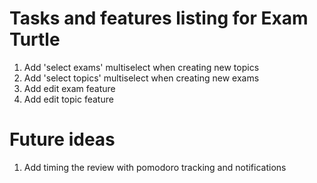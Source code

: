 # Tasks and features listing for Exam Turtle

1. Add 'select exams' multiselect when creating new topics
2. Add 'select topics' multiselect when creating new exams
3. Add edit exam feature
4. Add edit topic feature


# Future ideas
1. Add timing the review with pomodoro tracking and notifications